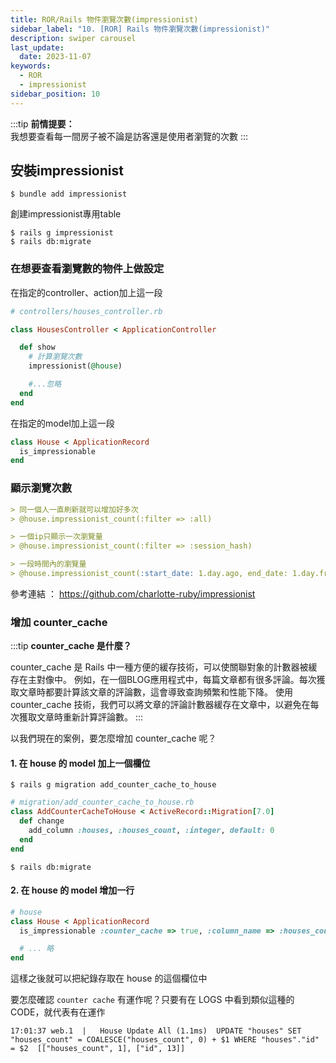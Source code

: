 ```yaml
---
title: ROR/Rails 物件瀏覽次數(impressionist)
sidebar_label: "10. [ROR] Rails 物件瀏覽次數(impressionist)"
description: swiper carousel
last_update:
  date: 2023-11-07
keywords:
  - ROR
  - impressionist
sidebar_position: 10
---
```



:::tip
**前情提要：**         
我想要查看每一間房子被不論是訪客還是使用者瀏覽的次數
:::




安裝impressionist
------

```shell
$ bundle add impressionist
```


創建impressionist專用table

```shell
$ rails g impressionist
$ rails db:migrate
```

### 在想要查看瀏覽數的物件上做設定

在指定的controller、action加上這一段
```rb
# controllers/houses_controller.rb

class HousesController < ApplicationController

  def show
    # 計算瀏覽次數
    impressionist(@house)

    #...忽略
  end
end
```


在指定的model加上這一段
```rb
class House < ApplicationRecord  
  is_impressionable
end
```




### 顯示瀏覽次數


```md
> 同一個人一直刷新就可以增加好多次
> @house.impressionist_count(:filter => :all)

> 一個ip只顯示一次瀏覽量  
> @house.impressionist_count(:filter => :session_hash)

> 一段時間內的瀏覽量
> @house.impressionist_count(:start_date: 1.day.ago, end_date: 1.day.from_now)
```


參考連結 ： https://github.com/charlotte-ruby/impressionist



### 增加 counter_cache

:::tip **counter_cache 是什麼？**

counter_cache 是 Rails 中一種方便的緩存技術，可以使關聯對象的計數器被緩存在主對像中。
例如，在一個BLOG應用程式中，每篇文章都有很多評論。每次獲取文章時都要計算該文章的評論數，這會導致查詢頻繁和性能下降。
使用 counter_cache 技術，我們可以將文章的評論計數器緩存在文章中，以避免在每次獲取文章時重新計算評論數。
:::


以我們現在的案例，要怎麼增加 counter_cache 呢？

#### 1. 在 house 的 model 加上一個欄位

```shell
$ rails g migration add_counter_cache_to_house
```

```rb
# migration/add_counter_cache_to_house.rb
class AddCounterCacheToHouse < ActiveRecord::Migration[7.0]
  def change    
    add_column :houses, :houses_count, :integer, default: 0
  end
end
```

```shell
$ rails db:migrate
```

#### 2. 在 house 的 model 增加一行

```rb
# house
class House < ApplicationRecord
  is_impressionable :counter_cache => true, :column_name => :houses_count

  # ... 略
end
```

這樣之後就可以把紀錄存取在 house 的這個欄位中



要怎麼確認 `counter cache` 有運作呢？只要有在 LOGS 中看到類似這種的CODE，就代表有在運作
```shell
17:01:37 web.1  |   House Update All (1.1ms)  UPDATE "houses" SET "houses_count" = COALESCE("houses_count", 0) + $1 WHERE "houses"."id" = $2  [["houses_count", 1], ["id", 13]]
```



